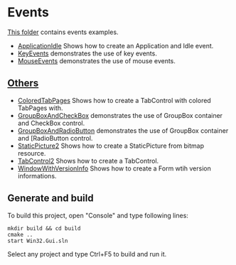 ﻿# Events

[This folder](.) contains events examples.

* [ApplicationIdle](Events/ApplicationIdle/README.md) Shows how to create an Application and Idle event.
* [KeyEvents](Events/KeyEvents/README.md) demonstrates the use of key events.
* [MouseEvents](Events/MouseEvents/README.md) demonstrates the use of mouse events.

## [Others](Others/README.md)

* [ColoredTabPages](Others/Others/ColoredTabPages/README.md) Shows how to create a TabControl with colored TabPages with.
* [GroupBoxAndCheckBox](Others/GroupBoxAndCheckBox/README.md) demonstrates the use of GroupBox container and CheckBox control.
* [GroupBoxAndRadioButton](Others/GroupBoxAndRadioButton/README.md) demonstrates the use of GroupBox container and [RadioButton control.
* [StaticPicture2](Others/StaticPicture2/README.md) Shows how to create a StaticPicture from bitmap resource.
* [TabControl2](Others/TabControl2/README.md) Shows how to create a TabControl.
* [WindowWithVersionInfo](Others/WindowWithVersionInfo/README.md) Shows how to create a Form wtih version informations.

## Generate and build

To build this project, open "Console" and type following lines:

``` shell
mkdir build && cd build
cmake .. 
start Win32.Gui.sln
```

Select any project and type Ctrl+F5 to build and run it.
